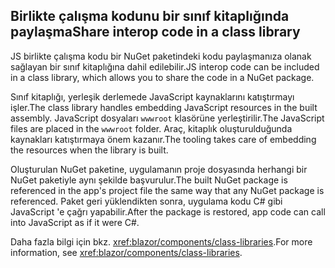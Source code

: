 ## <a name="share-interop-code-in-a-class-library"></a><span data-ttu-id="8ad3f-101">Birlikte çalışma kodunu bir sınıf kitaplığında paylaşma</span><span class="sxs-lookup"><span data-stu-id="8ad3f-101">Share interop code in a class library</span></span>

<span data-ttu-id="8ad3f-102">JS birlikte çalışma kodu bir NuGet paketindeki kodu paylaşmanıza olanak sağlayan bir sınıf kitaplığına dahil edilebilir.</span><span class="sxs-lookup"><span data-stu-id="8ad3f-102">JS interop code can be included in a class library, which allows you to share the code in a NuGet package.</span></span>

<span data-ttu-id="8ad3f-103">Sınıf kitaplığı, yerleşik derlemede JavaScript kaynaklarını katıştırmayı işler.</span><span class="sxs-lookup"><span data-stu-id="8ad3f-103">The class library handles embedding JavaScript resources in the built assembly.</span></span> <span data-ttu-id="8ad3f-104">JavaScript dosyaları `wwwroot` klasörüne yerleştirilir.</span><span class="sxs-lookup"><span data-stu-id="8ad3f-104">The JavaScript files are placed in the `wwwroot` folder.</span></span> <span data-ttu-id="8ad3f-105">Araç, kitaplık oluşturulduğunda kaynakları katıştırmaya önem kazanır.</span><span class="sxs-lookup"><span data-stu-id="8ad3f-105">The tooling takes care of embedding the resources when the library is built.</span></span>

<span data-ttu-id="8ad3f-106">Oluşturulan NuGet paketine, uygulamanın proje dosyasında herhangi bir NuGet paketiyle aynı şekilde başvurulur.</span><span class="sxs-lookup"><span data-stu-id="8ad3f-106">The built NuGet package is referenced in the app's project file the same way that any NuGet package is referenced.</span></span> <span data-ttu-id="8ad3f-107">Paket geri yüklendikten sonra, uygulama kodu C# gibi JavaScript 'e çağrı yapabilir.</span><span class="sxs-lookup"><span data-stu-id="8ad3f-107">After the package is restored, app code can call into JavaScript as if it were C#.</span></span>

<span data-ttu-id="8ad3f-108">Daha fazla bilgi için bkz. <xref:blazor/components/class-libraries>.</span><span class="sxs-lookup"><span data-stu-id="8ad3f-108">For more information, see <xref:blazor/components/class-libraries>.</span></span>
